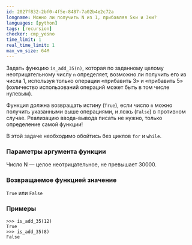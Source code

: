 ```yaml
---
id: 2027f832-2bf0-4f5e-8487-7a02b4e2c72a
longname: Можно ли получить N из 1, прибавляя 5ки и 3ки?
languages: [python]
tags: [recursion]
checker: cmp_yesno
time_limit: 1
real_time_limit: 1
max_vm_size: 64M
---
```



Задать функцию `is_add_35(n)`, которая по заданному целому неотрицательному числу `n` определяет, возможно ли получить его из числа 1, используя только операции «прибавить 3» и «прибавить 5» (количество использований операций может быть в том числе нулевым).

Функция должна возвращать истину (`True`), если число `n` можно получить указанными выше операциями, и ложь (`False`) в противном случае.
Реализацию ввода-вывода писать не нужно, только определение самой функции!

В этой задаче необходимо обойтись без циклов `for` и `while`.

### Параметры аргумента функции

Число N — целое неотрицательное, не превышает 30000.

### Возвращаемое функцией значение

`True` или `False`

### Примеры

    >>> is_add_35(12)
    True
    >>> is_add_35(8)
    False
